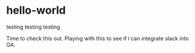 # hello-world
testing testing testing

Time to check this out. Playing with this to see if i can integrate slack into GA.
